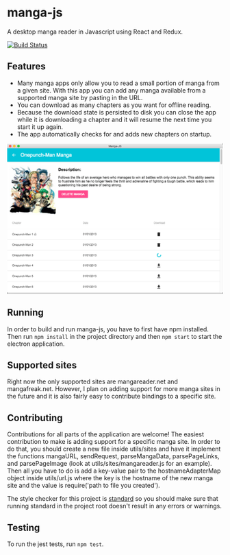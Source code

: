 manga-js
========

A desktop manga reader in Javascript using React and Redux.

[![Build Status](https://travis-ci.org/DarinM223/manga-js.svg?branch=master)](https://travis-ci.org/DarinM223/manga-js)

## Features

* Many manga apps only allow you to read a small portion of manga from a given site. With this app you can add any manga available from a supported manga site by pasting in the URL.
* You can download as many chapters as you want for offline reading.
* Because the download state is persisted to disk you can close the app while it is downloading a chapter and it will resume the next time you start it up again.
* The app automatically checks for and adds new chapters on startup.

![Screenshot](/screenshot.png)

## Running

In order to build and run manga-js, you have to first have npm installed. Then run `npm install` in the project directory
and then `npm start` to start the electron application.

## Supported sites

Right now the only supported sites are mangareader.net and mangafreak.net. However, I plan on adding support for more manga sites in the future and it is also fairly easy to contribute bindings to a specific site.

## Contributing

Contributions for all parts of the application are welcome! The easiest contribution to make is adding support for a specific manga site. In order to do that, you should create a new file inside utils/sites and have it implement the functions mangaURL, sendRequest, parseMangaData, parsePageLinks, and parsePageImage (look at utils/sites/mangareader.js for an example). Then all you have to do is add a key-value pair to the hostnameAdapterMap object inside utils/url.js where the key is the hostname of the new manga site and the value is require('path to file you created').

The style checker for this project is [standard](https://github.com/feross/standard) so you should make sure that running standard in the project root doesn't result in any errors or warnings.

## Testing

To run the jest tests, run `npm test`.
